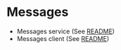 # Messages

* Messages service (See [README](./messages-service/README.md))
* Messages client (See [README](./messages-client/README.md))
